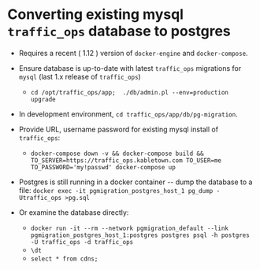 
# Converting existing mysql `traffic_ops` database to postgres

* Requires a recent ( 1.12 ) version of `docker-engine` and `docker-compose`.

* Ensure database is up-to-date with latest `traffic_ops` migrations for `mysql` (last 1.x release of `traffic_ops`)
  * `cd /opt/traffic_ops/app;  ./db/admin.pl --env=production upgrade`

* In development environment, `cd traffic_ops/app/db/pg-migration`.

* Provide URL, username password for existing mysql install of `traffic_ops`:

  * `docker-compose down -v && docker-compose build && TO_SERVER=https://traffic_ops.kabletown.com TO_USER=me TO_PASSWORD='my!passwd' docker-compose up`

* Postgres is still running in a docker container -- dump the database to a file:
  `docker exec -it pgmigration_postgres_host_1 pg_dump -Utraffic_ops >pg.sql`

* Or examine the database directly:
  * `docker run -it --rm --network pgmigration_default --link pgmigration_postgres_host_1:postgres postgres psql -h postgres -U traffic_ops -d traffic_ops`
  * `\dt`
  * `select * from cdns;`
